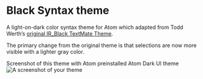 # Black Syntax theme

A light-on-dark color syntax theme for Atom which adapted from Todd Werth’s [original IR_Black TextMate Theme](http://toddwerth.com/2007/03/29/ir_black-the-last-textmate-theme-youll-ever-need/).

The primary change from the original theme is that selections are now more visible with a lighter gray color.

Screenshot of this theme with Atom preinstalled Atom Dark UI theme
![A screenshot of your theme](https://raw.githubusercontent.com/ksaynice/ir-black-K-syntax/master/screenshot_sample_files.png)
